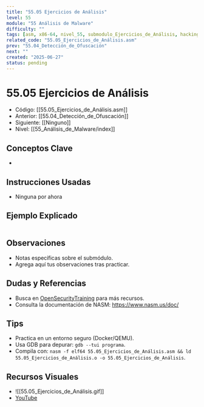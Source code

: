 ```yaml
---
title: "55.05 Ejercicios de Análisis"
level: 55
module: "55 Análisis de Malware"
difficulty: ""
tags: [asm, x86-64, nivel_55, submodulo_Ejercicios_de_Análisis, hacking]
related_code: "55.05_Ejercicios_de_Análisis.asm"
prev: "55.04_Detección_de_Ofuscación"
next: ""
created: "2025-06-27"
status: pending
---
```


# 55.05 Ejercicios de Análisis

- Código: [[55.05_Ejercicios_de_Análisis.asm]]  
- Anterior: [[55.04_Detección_de_Ofuscación]]  
- Siguiente: [[Ninguno]]  
- Nivel: [[55_Análisis_de_Malware/index]]  

## Conceptos Clave
- 

## Instrucciones Usadas
- Ninguna por ahora

## Ejemplo Explicado
```asm

```

## Observaciones
- Notas específicas sobre el submódulo.
- Agrega aquí tus observaciones tras practicar.

## Dudas y Referencias
- Busca en [OpenSecurityTraining](https://opensecuritytraining.info/) para más recursos.
- Consulta la documentación de NASM: https://www.nasm.us/doc/

## Tips
- Practica en un entorno seguro (Docker/QEMU).
- Usa GDB para depurar: `gdb --tui programa`.
- Compila con: `nasm -f elf64 55.05_Ejercicios_de_Análisis.asm && ld 55.05_Ejercicios_de_Análisis.o -o 55.05_Ejercicios_de_Análisis`.

## Recursos Visuales
- ![[55.05_Ejercicios_de_Análisis.gif]]  
- [YouTube](https://youtube.com/placeholder)
